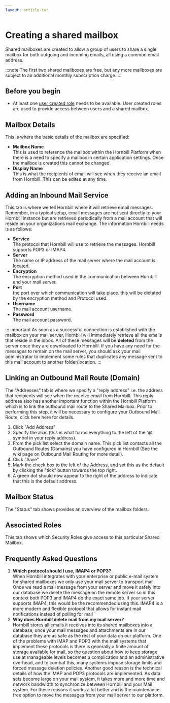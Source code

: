 ```yaml
---
layout: article-toc
---
```

# Creating a shared mailbox
Shared mailboxes are created to allow a group of users to share a single mailbox for both outgoing and incoming emails, all using a common email address.

:::note
The first two shared mailboxes are free, but any more mailboxes are subject to an additional monthly subscription charge.
:::


## Before you begin
* At least one [user created role](esp-config/security/roles#custom-roles) needs to be available.  User created roles are used to provide access between users and a shared mailbox.

## Mailbox Details
This is where the basic details of the mailbox are specified:

* **Mailbox Name**<br>This is used to reference the mailbox within the Hornbill Platform when there is a need to specify a mailbox in certain application settings. Once the mailbox is created this cannot be changed.
* **Display Name**<br>This is what the recipients of email will see when they receive an email from Hornbill. This can be edited at any time.

## Adding an Inbound Mail Service
This tab is where we tell Hornbill where it will retrieve email messages. Remember, in a typical setup, email messages are not sent directly to your Hornbill instance but are retrieved periodically from a mail account that will reside on your organizations mail exchange. The information Hornbill needs is as follows:

* **Service**<br>The protocol that Hornbill will use to retrieve the messages. Hornbill supports POP3 or IMAP4.
* **Server**<br>The name or IP address of the mail server where the mail account is located.
* **Encryption**<br>The encryption method used in the communication between Hornbill and your mail server.
* **Port**<br> the port over which communication will take place. this will be dictated by the encryption method and Protocol used.
* **Username**<br>The mail account username.
* **Password**<br>The mail account password.

::: important
As soon as a successful connection is established with the mailbox on your mail server, Hornbill will immediately retrieve all the emails that reside in the inbox. All of these messages will be **deleted** from the server once they are downloaded to Hornbill. If you have any need for the messages to remain on the mail server, you should ask your mail administrator to implement some rules that duplicates any message sent to this mail account to another folder/location.
:::

## Linking an Outbound Mail Route (Domain)
The "Addresses" tab is where we specify a "reply address" i.e. the address that recipients will see when the receive email from Hornbill. This reply address also has another important function within the Hornbill Platform which is to link the outbound mail route to the Shared Mailbox. Prior to performing this step, it will be necessary to configure your Outbound Mail Route, click here here for details.

1. Click "Add Address"
1. Specify the alias (this is what forms everything to the left of the '@' symbol in your reply address).
1. From the pick list select the domain name. This pick list contacts all the Outbound Routes (Domains) you have configured in Hornbill (See the wiki page on Outbound Mail Routing for more detail).
1. Click "Save"
1. Mark the check box to the left of the Address, and set this as the default by clicking the "tick" button towards the top right.
1. A green dot should now appear to the right of the address to indicate that this is the default address.

## Mailbox Status
The "Status" tab shows provides an overview of the mailbox folders.

## Associated Roles
This tab shows which Security Roles give access to this particular Shared Mailbox.

## Frequently Asked Questions

1. **Which protocol should I use, IMAP4 or POP3?**<br>When Hornbill integrates with your enterprise or public e-mail system for shared mailboxes we only use your mail server to transport mail. Once we read a mail message from your server and move it safely into our database we delete the message on the remote server so in this context both POP3 and IMAP4 do the exact same job. If your server supports IMAP4, this would be the recommended using this. IMAP4 is a more modern and flexible protocol that allows for instant mail notifications instead of polling for mail
1. **Why does Hornbill delete mail from my mail server?**<br>Hornbill stores all emails it receives into its shared mailboxes into a database, once your mail messages and attachments are in our database they are as safe as the rest of your data on our platform. One of the problems with IMAP and POP3 with the mail systems that implement these protocols is there is generally a finite amount of storage available for mail, so the question about how to keep storage use at manageable levels becomes a complication and an administrative overhead, and to combat this, many systems impose storage limits and forced message deletion policies. Another good reason is the technical details of how the IMAP and POP3 protocols are implemented. As data sets become large on your mail system, it takes more and more time and network bandwidth to synchronize between Hornbill and your Mail system. For these reasons it works a lot better and is the maintenance free option to move the messages from your mail server to our platform.